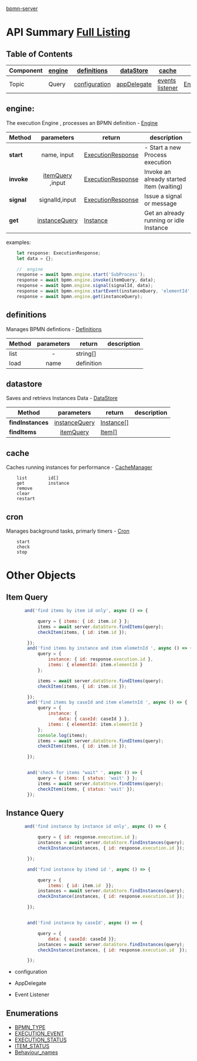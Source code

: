 [bpmn-server](./api/README.md)

# API Summary  [Full Listing](./api-index.md)
## Table of Contents
| Component | [engine](#engine)| [definitions](#definitions)  | [dataStore](#datastore)  | [cache](#cache) | [cron](#cron)|
| ---------- | --- |:-------------:| -----| ----------|---------- | 
| Topic		| Query | [configuration](#configuration)	| [appDelegate](#appDelegate) |	[events listener](#events) | [Enumerations](#enumerations) |


## engine:

The execution Engine , processes an BPMN definition - [Engine](api/classes/Engine.md)

| Method| parameters           | return  | description |
| ------------- |:-------------:| -----| ----------|
| **start** | name, input 	 | [ExecutionResponse](api/classes/ExecutionResponse.md) | - Start a new Process execution |
| **invoke**| [itemQuery](#item-query) ,input |	[ExecutionResponse](api/classes/ExecutionResponse.md) | Invoke an already started Item (waiting)  |
| **signal**|signalId,input| [ExecutionResponse](api/classes/ExecutionResponse.md) | Issue a signal or message|
| **get**|[instanceQuery](#instance-query) |		[Instance](api/interfaces/iinstancedata.md) | Get an already running or idle Instance |

examples:
```javascript
    let response: ExecutionResponse;
    let data = {};

    //  engine
    response = await bpmn.engine.start('SubProcess');
    response = await bpmn.engine.invoke(itemQuery, data);
    response = await bpmn.engine.signal(signalId, data);
    response = await bpmn.engine.startEvent(instanceQuery, 'elementId', data);
    response = await bpmn.engine.get(instanceQuery);
```

## definitions
Manages BPMN defintions - [Definitions](api/classes/ModelsDatastore.md)

| Method| parameters           | return  | description |
| ------------- |:-------------:| -----| ----------|
|		list	|- |	string[] |
|		load	| name|	definition |

## datastore
Saves and retrievs Instances Data - [DataStore](api/classes/DataStore.md)

| Method| parameters           | return  | description |
| ------------- |:-------------:| -----| ----------|
| **findInstances** | [instanceQuery](#instance-query) 	 | [Instance[]](api/interfaces/iinstancedata.md) | |
| **findItems**| [itemQuery](#item-query)|	[Item[]](api/interfaces/iitemdata.md) | |


## cache
Caches running instances for performance - [CacheManager](api/classes/cachemanager.md)

		list		id[]
		get			instance
		remove
		clear
		restart

## cron
Manages background tasks, primarly timers - [Cron](api/classes/Cron.md)

		start
		check
		stop

# Other Objects

## Item Query 
```javascript
       and('find items by item id only', async () => {

            query = { items: { id: item.id } };
            items = await server.dataStore.findItems(query);
            checkItem(items, { id: item.id });

        });
        and('find items by instance and item elemetnId ', async () => {
            query = {
                instance: { id: response.execution.id },
                items: { elementId: item.elementId }
            };

            items = await server.dataStore.findItems(query);
            checkItem(items, { id: item.id });

        });
        and('find items by caseId and item elemetnId ', async () => {
            query = {
                instance: {
                    data: { caseId: caseId } },
                items: { elementId: item.elementId }
            };
            console.log(items);
            items = await server.dataStore.findItems(query);
            checkItem(items, { id: item.id });

        });


        and('check for items "wait" ', async () => {
            query = { items: { status: 'wait' } };
            items = await server.dataStore.findItems(query);
            checkItem(items, { status: 'wait' });
        });

```

## Instance Query
```javascript
       and('find instance by instance id only', async () => {

            query = { id: response.execution.id };
            instances = await server.dataStore.findInstances(query);
            checkInstance(instances, { id: response.execution.id });

        });

        and('find instance by itemd id ', async () => {

            query = {
                items: { id: item.id  }};
            instances = await server.dataStore.findInstances(query);
            checkInstance(instances, { id: response.execution.id });

        });


        and('find instance by caseId', async () => {

            query = {
                data: { caseId: caseId }};
            instances = await server.dataStore.findInstances(query);
            checkInstance(instances, { id: response.execution.id  });

        });

```
- configuration

- AppDelegate

- Event Listener

## Enumerations

* [BPMN_TYPE](api/enums/bpmn_type.md)
* [EXECUTION_EVENT](api/enums/execution_event.md)
* [EXECUTION_STATUS](api/enums/execution_status.md)
* [ITEM_STATUS](api/enums/item_status.md)
* [Behaviour_names](api/README.md#const-behaviour_names)
